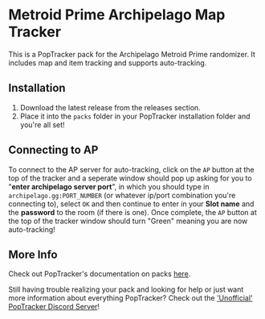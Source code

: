 # Metroid Prime Archipelago Map Tracker

This is a PopTracker pack for the Archipelago Metroid Prime randomizer.  It includes map and item tracking and supports auto-tracking.

## Installation

1. Download the latest release from the releases section.
2. Place it into the `packs` folder in your PopTracker installation folder and you're all set!

## Connecting to AP

To connect to the AP server for auto-tracking, click on the `AP` button at the top of the tracker and a seperate window should pop up asking for you to "__enter archipelago server port__", in which you should type in `archipelago.gg:PORT_NUMBER` (or whatever ip/port combination you're connecting to), select `OK` and then continue to enter in your __Slot name__ and the __password__ to the room (if there is one).  Once complete, the `AP` button at the top of the tracker window should turn "Green" meaning you are now auto-tracking!

## More Info

Check out PopTracker's documentation on packs [here](https://github.com/black-sliver/PopTracker/blob/master/doc/PACKS.md).

Still having trouble realizing your pack and looking for help or just want more information about everything PopTracker?  Check out the ['Unofficial' PopTracker Discord Server](https://discord.com/invite/gwThqMCPgK)!

